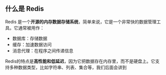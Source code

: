 ## 什么是 Redis

Redis 是一个**开源的内存数据存储系统**，简单来说，它是一个非常快的数据管理工具。它通常被用作：

* 数据库：存储数据
* 缓存：加速数据访问
* 消息代理：在程序之间传递信息

Redis的特点是**高性能和低延迟**，因为它把数据存在内存里，而不是硬盘上。它支持多种数据类型，比如字符串、列表、集合等，我们后面会讲到